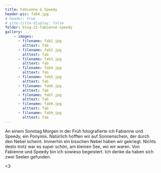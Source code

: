 ```yaml
---
title: Fabienne & Speedy
header-pic: fab4.jpg
# header: true
# site-title-display: false
folder: blog-22-fabienne-speedy
gallery: 
    - images:
      - filename: fab1.jpg
        alttext: fab
      - filename: fab2.jpg
        alttext: fab
      - filename: fab3.jpg
        alttext: fab
      - filename: fab4.jpg
        alttext: fab
      - filename: fab5.jpg
        alttext: fab
      - filename: fab6.jpg
        alttext: fab
      - filename: fab7.jpg
        alttext: fab
      - filename: fab8.jpg
        alttext: fab
      - filename: fab9.jpg
        alttext: fab
---
```

An einem Sonntag Morgen in der Früh fotografierte ich Fabienne und Speedy, ein Ponymix. Natürlich hofften wir auf Sonnenschein, der durch den Nebel scheint. Immerhin ein bisschen Nebel haben wir gekriegt. Nichts desto trotz war es super schön, am kleinen See, wo wir waren. Von Fabienne und Speedy bin ich sowieso begeistert. Ich denke da haben sich zwei Seelen gefunden.


&lt;3
